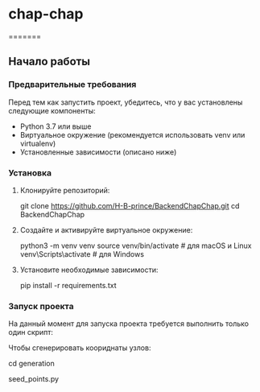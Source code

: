 # chap-chap
=======
## Начало работы

### Предварительные требования

Перед тем как запустить проект, убедитесь, что у вас установлены следующие компоненты:

- Python 3.7 или выше
- Виртуальное окружение (рекомендуется использовать venv или virtualenv)
- Установленные зависимости (описано ниже)

### Установка

1. Клонируйте репозиторий:

   
   git clone https://github.com/H-B-prince/BackendChapChap.git
   cd BackendChapChap
   

2. Создайте и активируйте виртуальное окружение:

   
   python3 -m venv venv
   source venv/bin/activate   # для macOS и Linux
   venv\Scripts\activate      # для Windows
   

3. Установите необходимые зависимости:

   
   pip install -r requirements.txt
   

### Запуск проекта

На данный момент для запуска проекта требуется выполнить только один скрипт:

Чтобы сгенерировать коориднаты узлов:
   
   cd generation

   seed_points.py
